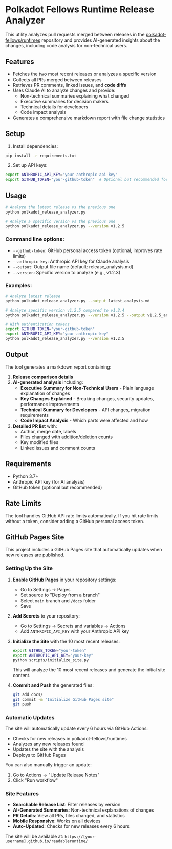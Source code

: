 # Polkadot Fellows Runtime Release Analyzer

This utility analyzes pull requests merged between releases in the [polkadot-fellows/runtimes](https://github.com/polkadot-fellows/runtimes) repository and provides AI-generated insights about the changes, including code analysis for non-technical users.

## Features

- Fetches the two most recent releases or analyzes a specific version
- Collects all PRs merged between releases
- Retrieves PR comments, linked issues, and **code diffs**
- Uses Claude AI to analyze changes and provide:
  - Non-technical summaries explaining what changed
  - Executive summaries for decision makers
  - Technical details for developers
  - Code impact analysis
- Generates a comprehensive markdown report with file change statistics

## Setup

1. Install dependencies:
```bash
pip install -r requirements.txt
```

2. Set up API keys:
```bash
export ANTHROPIC_API_KEY="your-anthropic-api-key"
export GITHUB_TOKEN="your-github-token"  # Optional but recommended for higher rate limits
```

## Usage

```bash
# Analyze the latest release vs the previous one
python polkadot_release_analyzer.py

# Analyze a specific version vs the previous one
python polkadot_release_analyzer.py --version v1.2.5
```

### Command line options:

- `--github-token`: GitHub personal access token (optional, improves rate limits)
- `--anthropic-key`: Anthropic API key for Claude analysis
- `--output`: Output file name (default: release_analysis.md)
- `--version`: Specific version to analyze (e.g., v1.2.3)

### Examples:

```bash
# Analyze latest release
python polkadot_release_analyzer.py --output latest_analysis.md

# Analyze specific version v1.2.5 compared to v1.2.4
python polkadot_release_analyzer.py --version v1.2.5 --output v1.2.5_analysis.md

# With authentication tokens
export GITHUB_TOKEN="your-github-token"
export ANTHROPIC_API_KEY="your-anthropic-key"
python polkadot_release_analyzer.py --version v1.2.5
```

## Output

The tool generates a markdown report containing:

1. **Release comparison details**
2. **AI-generated analysis** including:
   - **Executive Summary for Non-Technical Users** - Plain language explanation of changes
   - **Key Changes Explained** - Breaking changes, security updates, performance improvements
   - **Technical Summary for Developers** - API changes, migration requirements
   - **Code Impact Analysis** - Which parts were affected and how
3. **Detailed PR list** with:
   - Author, merge date, labels
   - Files changed with addition/deletion counts
   - Key modified files
   - Linked issues and comment counts

## Requirements

- Python 3.7+
- Anthropic API key (for AI analysis)
- GitHub token (optional but recommended)

## Rate Limits

The tool handles GitHub API rate limits automatically. If you hit rate limits without a token, consider adding a GitHub personal access token.

## GitHub Pages Site

This project includes a GitHub Pages site that automatically updates when new releases are published.

### Setting Up the Site

1. **Enable GitHub Pages** in your repository settings:
   - Go to Settings → Pages
   - Set source to "Deploy from a branch"
   - Select `main` branch and `/docs` folder
   - Save

2. **Add Secrets** to your repository:
   - Go to Settings → Secrets and variables → Actions
   - Add `ANTHROPIC_API_KEY` with your Anthropic API key

3. **Initialize the Site** with the 10 most recent releases:
   ```bash
   export GITHUB_TOKEN="your-token"
   export ANTHROPIC_API_KEY="your-key"
   python scripts/initialize_site.py
   ```
   
   This will analyze the 10 most recent releases and generate the initial site content.

4. **Commit and Push** the generated files:
   ```bash
   git add docs/
   git commit -m "Initialize GitHub Pages site"
   git push
   ```

### Automatic Updates

The site will automatically update every 6 hours via GitHub Actions:
- Checks for new releases in polkadot-fellows/runtimes
- Analyzes any new releases found
- Updates the site with the analysis
- Deploys to GitHub Pages

You can also manually trigger an update:
1. Go to Actions → "Update Release Notes"
2. Click "Run workflow"

### Site Features

- **Searchable Release List**: Filter releases by version
- **AI-Generated Summaries**: Non-technical explanations of changes
- **PR Details**: View all PRs, files changed, and statistics
- **Mobile Responsive**: Works on all devices
- **Auto-Updated**: Checks for new releases every 6 hours

The site will be available at: `https://[your-username].github.io/readableruntime/`